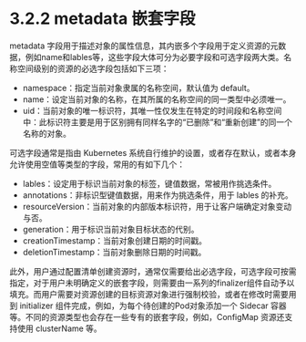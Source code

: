 # 3.2.2 metadata 嵌套字段

metadata 字段用于描述对象的属性信息，其内嵌多个字段用于定义资源的元数据，例如name和lables等，这些字段大体可分为必要字段和可选字段两大类。名称空间级别的资源的必选字段包括如下三项：

* namespace：指定当前对象隶属的名称空间，默认值为 default。
* name：设定当前对象的名称，在其所属的名称空间的同一类型中必须唯一。
* uid：当前对象的唯一标识符，其唯一性仅发生在特定的时间段和名称空间中：此标识符主要是用于区别拥有同样名字的“已删除”和“重新创建”的同一个名称的对象。

可选字段通常是指由 Kubernetes 系统自行维护的设置，或者存在默认，或者本身允许使用空值等类型的字段，常用的有如下几个：

* lables：设定用于标识当前对象的标签，键值数据，常被用作挑选条件。
* annotations：非标识型键值数据，用来作为挑选条件，用于 lables 的补充。
* resourceVersion：当前对象的内部版本标识符，用于让客户端确定对象变动与否。
* generation：用于标识当前对象目标状态的代别。
* creationTimestamp：当前对象创建日期的时间戳。
* deletionTimestamp：当前对象删除日期的时间戳。

此外，用户通过配置清单创建资源时，通常仅需要给出必选字段，可选字段可按需指定，对于用户未明确定义的嵌套字段，则需要由一系列的finalizer组件自动予以填充。而用户需要对资源创建的目标资源对象进行强制校验，或者在修改时需要用到 initializer 组件完成，例如，为每个待创建的Pod对象添加一个 Sidecar 容器等。不同的资源类型也会存在一些专有的嵌套字段，例如，ConfigMap 资源还支持使用 clusterName 等。
